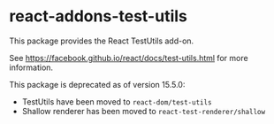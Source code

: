 # react-addons-test-utils

This package provides the React TestUtils add-on.

See <https://facebook.github.io/react/docs/test-utils.html> for more information.

This package is deprecated as of version 15.5.0:
* TestUtils have been moved to `react-dom/test-utils`
* Shallow renderer has been moved to `react-test-renderer/shallow`